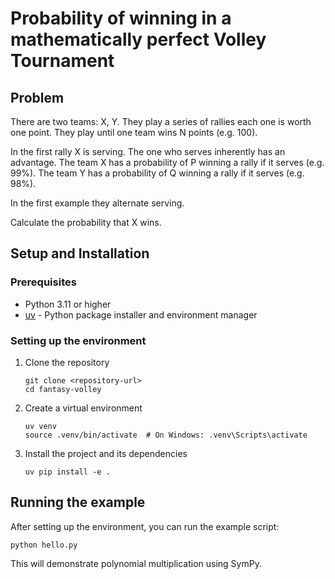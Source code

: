 # Probability of winning in a mathematically perfect Volley Tournament

## Problem

There are two teams: X, Y. They play a series of rallies each one is worth one point.
They play until one team wins N points (e.g. 100).

In the first rally X is serving. The one who serves inherently has an advantage.
The team X has a probability of P winning a rally if it serves (e.g. 99%).
The team Y has a probability of Q winning a rally if it serves (e.g. 98%).

In the first example they alternate serving.

Calculate the probability that X wins.

## Setup and Installation

### Prerequisites
- Python 3.11 or higher
- [uv](https://github.com/astral-sh/uv) - Python package installer and environment manager

### Setting up the environment
1. Clone the repository
   ```
   git clone <repository-url>
   cd fantasy-volley
   ```

2. Create a virtual environment
   ```
   uv venv
   source .venv/bin/activate  # On Windows: .venv\Scripts\activate
   ```

3. Install the project and its dependencies
   ```
   uv pip install -e .
   ```

## Running the example
After setting up the environment, you can run the example script:
```
python hello.py
```

This will demonstrate polynomial multiplication using SymPy.